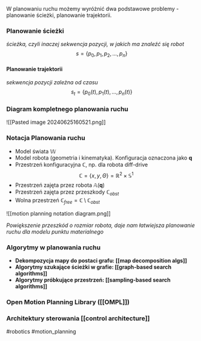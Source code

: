 W planowaniu ruchu możemy wyróżnić dwa podstawowe problemy - planowanie ścieżki, planowanie trajektorii.
### Planowanie ścieżki
*ścieżka, czyli inaczej sekwencja pozycji, w jakich ma znaleźć się robot*
$$
s = \left\{p_0, p_1, p_2, \dots, p_n \right\}
$$
#### Planowanie trajektorii
*sekwencja pozycji zależna od czasu*
$$
s_t = \left\{p_0(t), p_1(t), \dots, p_n(t)\right\}
$$
### Diagram kompletnego planowania ruchu
![[Pasted image 20240625160521.png]]
### Notacja Planowania ruchu
- Model świata $\mathbb{W}$
- Model robota (geometria i kinematyka). Konfiguracja oznaczona jako $\mathbf{q}$
- Przestrzeń konfiguracyjna $\mathbb{C}$, np. dla robota diff-drive
$$
\mathbb{C} = \left\{x, y, \Theta \right\} = \mathbb{R}^2 \times \mathbb{S}^1
$$
- Przestrzeń zajęta przez robota $\mathbb{A}(\mathbf{q})$
- Przestrzeń zajęta przez przeszkody $\mathbb{C}_{obst}$
- Wolna przestrzeń $\mathbb{C}_{free} = \mathbb{C} \setminus \mathbb{C}_{obst}$

 ![[motion planning notation diagram.png]]

*Powiększenie przeszkód o rozmiar robota, daje nam łatwiejsza planowanie ruchu dla modelu punktu materialnego*

### Algorytmy  w planowania ruchu
- **Dekompozycja mapy do postaci grafu: [[map decomposition algs]]**
- **Algorytmy szukające ścieżki w grafie:  [[graph-based search algorithms]]**
- **Algorytmy próbkujące przestrzeń: [[sampling-based search algorithms]]**
### Open Motion Planning Library ([[OMPL]])

### Architektury sterowania [[control architecture]]



#robotics #motion_planning 